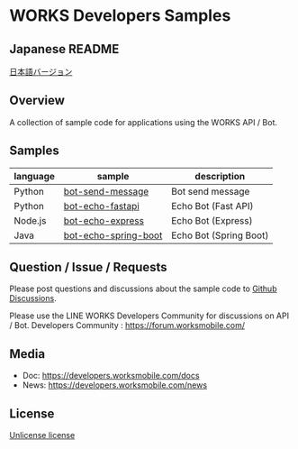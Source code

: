 # WORKS Developers Samples
## Japanese README
[日本語バージョン](README.ja.md)

## Overview
A collection of sample code for applications using the WORKS API / Bot.

## Samples

| language | sample | description |
|---|---|---|
| Python | [bot-send-message](/samples/python/bot-send-message) | Bot send message |
| Python | [bot-echo-fastapi](/samples/python/bot-echo-fastapi) | Echo Bot (Fast API) |
| Node.js | [bot-echo-express](/samples/nodejs/bot-echo-express) | Echo Bot (Express) |
| Java | [bot-echo-spring-boot](/samples/java/bot-echo-spring-boot) | Echo Bot (Spring Boot) |


## Question / Issue / Requests
Please post questions and discussions about the sample code to [Github Discussions](https://github.com/lineworks/works-api-code-samples/discussions).

Please use the LINE WORKS Developers Community for discussions on API / Bot.
Developers Community : https://forum.worksmobile.com/

## Media
- Doc: https://developers.worksmobile.com/docs
- News: https://developers.worksmobile.com/news

## License
[Unlicense license](LINCENSE)
